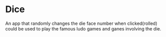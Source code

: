 # Dice
An app that randomly changes the die face number when clicked(rolled)
could be used to play the famous ludo games and ganes involving the die.
